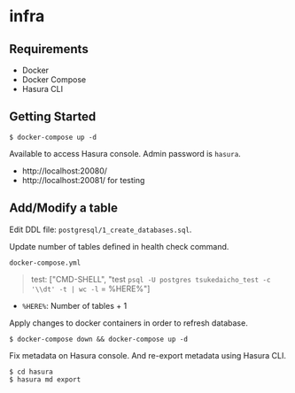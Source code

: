 infra
===

## Requirements

- Docker
- Docker Compose
- Hasura CLI

## Getting Started

```shell
$ docker-compose up -d
```

Available to access Hasura console.
Admin password is `hasura`.

- http://localhost:20080/
- http://localhost:20081/ for testing

## Add/Modify a table

Edit DDL file: `postgresql/1_create_databases.sql`.

Update number of tables defined in health check command.

`docker-compose.yml`

> test: ["CMD-SHELL", "test `psql -U postgres tsukedaicho_test -c '\\dt' -t | wc -l` = %HERE%"]

- `%HERE%`: Number of tables + 1

Apply changes to docker containers in order to refresh database.

```shell
$ docker-compose down && docker-compose up -d
```

Fix metadata on Hasura console.
And re-export metadata using Hasura CLI.

```shell
$ cd hasura
$ hasura md export
```
